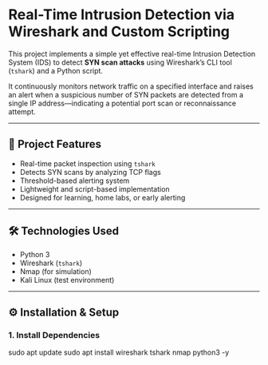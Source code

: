 # Real-Time Intrusion Detection via Wireshark and Custom Scripting

This project implements a simple yet effective real-time Intrusion Detection System (IDS) to detect **SYN scan attacks** using Wireshark’s CLI tool (`tshark`) and a Python script.

It continuously monitors network traffic on a specified interface and raises an alert when a suspicious number of SYN packets are detected from a single IP address—indicating a potential port scan or reconnaissance attempt.

---

## 📌 Project Features

- Real-time packet inspection using `tshark`
- Detects SYN scans by analyzing TCP flags
- Threshold-based alerting system
- Lightweight and script-based implementation
- Designed for learning, home labs, or early alerting

---

## 🛠️ Technologies Used

- Python 3
- Wireshark (`tshark`)
- Nmap (for simulation)
- Kali Linux (test environment)

---

## ⚙️ Installation & Setup

### 1. Install Dependencies

sudo apt update
sudo apt install wireshark tshark nmap python3 -y

